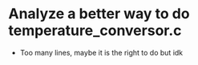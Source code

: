 # Analyze a better way to do temperature_conversor.c
- Too many lines, maybe it is the right to do but idk
